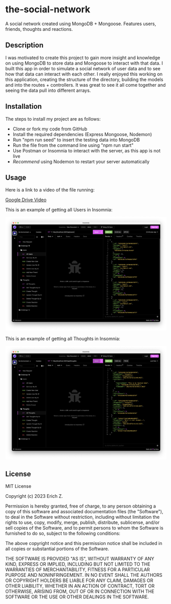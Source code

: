 # the-social-network
A social network created using MongoDB + Mongoose. Features users, friends, thoughts and reactions.

## Description

I was motivated to create this project to gain more insight and knowledge on using MongoDB to store data and Mongoose to interact with that data. I built this app in order to simulate a social network of user data and to see how that data can interact with each other. I really enjoyed this working on this application, creating the structure of the directory, building the models and into the routes + controllers. It was great to see it all come together and seeing the data pull into different arrays.

## Installation

The steps to install my project are as follows:

- Clone or fork my code from GitHub
- Install the required dependencies (Express Mongoose, Nodemon)
- Run "npm run seed" to insert the testing data into MongoDB
- Run the file from the command line using "npm run start"
- Use Postman or Insomnia to interact with the server, as this app is not live
- *Recommend* using Nodemon to restart your server automatically

## Usage

Here is a link to a video of the file running:

[Google Drive Video](https://drive.google.com/file/d/1O56G29md3QxZc18lMI9G1-bNivQNnLgU/view?usp=sharing)

This is an example of getting all Users in Insomnia:

![Getting All Users](assets/all_users.png)

This is an example of getting all Thoughts in Insomnia:

![Getting All Thoughts](assets/all_thoughts.png)

## License

MIT License

Copyright (c) 2023 Erich Z.

Permission is hereby granted, free of charge, to any person obtaining a copy of this software and associated documentation files (the "Software"), to deal in the Software without restriction, including without limitation the rights to use, copy, modify, merge, publish, distribute, sublicense, and/or sell copies of the Software, and to permit persons to whom the Software is furnished to do so, subject to the following conditions:

The above copyright notice and this permission notice shall be included in all copies or substantial portions of the Software.

THE SOFTWARE IS PROVIDED "AS IS", WITHOUT WARRANTY OF ANY KIND, EXPRESS OR IMPLIED, INCLUDING BUT NOT LIMITED TO THE WARRANTIES OF MERCHANTABILITY, FITNESS FOR A PARTICULAR PURPOSE AND NONINFRINGEMENT. IN NO EVENT SHALL THE AUTHORS OR COPYRIGHT HOLDERS BE LIABLE FOR ANY CLAIM, DAMAGES OR OTHER LIABILITY, WHETHER IN AN ACTION OF CONTRACT, TORT OR OTHERWISE, ARISING FROM, OUT OF OR IN CONNECTION WITH THE SOFTWARE OR THE USE OR OTHER DEALINGS IN THE SOFTWARE.


